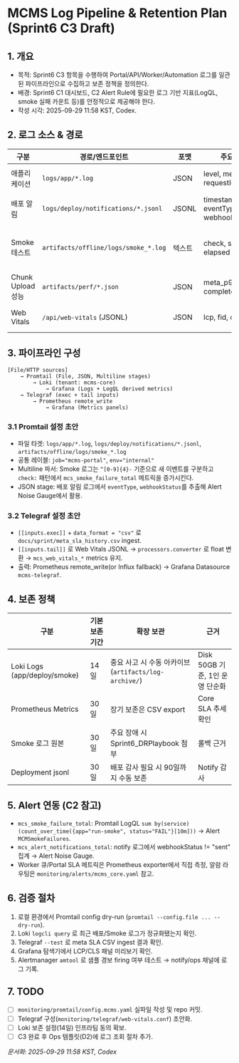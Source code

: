 # MCMS Log Pipeline & Retention Plan (Sprint6 C3 Draft)

## 1. 개요
- 목적: Sprint6 C3 항목을 수행하여 Portal/API/Worker/Automation 로그를 일관된 파이프라인으로 수집하고 보존 정책을 정의한다.
- 배경: Sprint6 C1 대시보드, C2 Alert Rule에 필요한 로그 기반 지표(LogQL, smoke 실패 카운트 등)를 안정적으로 제공해야 한다.
- 작성 시각: 2025-09-29 11:58 KST, Codex.

## 2. 로그 소스 & 경로
| 구분 | 경로/엔드포인트 | 포맷 | 주요 필드 | 소비처 |
|------|----------------|------|-----------|--------|
| 애플리케이션 | `logs/app/*.log` | JSON | level, message, requestId, route | Loki → Grafana Logs |
| 배포 알림 | `logs/deploy/notifications/*.jsonl` | JSONL | timestamp, eventType, webhookStatus | Loki → Deployment Status 패널 |
| Smoke 테스트 | `artifacts/offline/logs/smoke_*.log` | 텍스트 | check, status, elapsed | Loki multiline pipeline → Smoke Matrix |
| Chunk Upload 성능 | `artifacts/perf/*.json` | JSON | meta_p95_ms, complete_p95_ms | Telegraf exec → Prometheus |
| Web Vitals | `/api/web-vitals` (JSONL) | JSON | lcp, fid, cls | Telegraf tail → Prometheus |

## 3. 파이프라인 구성
```
[File/HTTP sources]
    → Promtail (File, JSON, Multiline stages)
        → Loki (tenant: mcms-core)
            → Grafana (Logs + LogQL derived metrics)
    → Telegraf (exec + tail inputs)
        → Prometheus remote_write
            → Grafana (Metrics panels)
```

### 3.1 Promtail 설정 초안
- 파일 타겟: `logs/app/*.log`, `logs/deploy/notifications/*.jsonl`, `artifacts/offline/logs/smoke_*.log`
- 공통 레이블: `job="mcms-portal"`, `env="internal"`
- Multiline 파서: Smoke 로그는 `^[0-9]{4}-` 기준으로 새 이벤트를 구분하고 `check:` 패턴에서 `mcs_smoke_failure_total` 메트릭을 증가시킨다.
- JSON stage: 배포 알림 로그에서 `eventType`, `webhookStatus`를 추출해 Alert Noise Gauge에서 활용.

### 3.2 Telegraf 설정 초안
- `[[inputs.exec]]` + `data_format = "csv"` 로 `docs/sprint/meta_sla_history.csv` ingest.
- `[[inputs.tail]]` 로 Web Vitals JSONL -> `processors.converter` 로 float 변환 → `mcs_web_vitals_*` metrics 유지.
- 출력: Prometheus remote_write(or Influx fallback) → Grafana Datasource `mcms-telegraf`.

## 4. 보존 정책
| 구분 | 기본 보존 기간 | 확장 보관 | 근거 |
|------|---------------|----------|------|
| Loki Logs (app/deploy/smoke) | 14일 | 중요 사고 시 수동 아카이브 (`artifacts/log-archive/`) | Disk 50GB 기준, 1인 운영 단순화 |
| Prometheus Metrics | 30일 | 장기 보존은 CSV export | Core SLA 추세 확인 |
| Smoke 로그 원본 | 30일 | 주요 장애 시 Sprint6_DRPlaybook 첨부 | 롤백 근거 |
| Deployment jsonl | 30일 | 배포 감사 필요 시 90일까지 수동 보존 | Notify 감사 |

## 5. Alert 연동 (C2 참고)
- `mcs_smoke_failure_total`: Promtail LogQL `sum by(service)(count_over_time({app="run-smoke", status="FAIL"}[10m]))` → Alert `MCMSmokeFailures`.
- `mcs_alert_notifications_total`: notify 로그에서 webhookStatus != "sent" 집계 → Alert Noise Gauge.
- Worker 큐/Portal SLA 메트릭은 Prometheus exporter에서 직접 측정, 알람 라우팅은 `monitoring/alerts/mcms_core.yaml` 참고.

## 6. 검증 절차
1. 로컬 환경에서 Promtail config dry-run (`promtail --config.file ... --dry-run`).
2. Loki `logcli query` 로 최근 배포/Smoke 로그가 정규화됐는지 확인.
3. Telegraf `--test` 로 meta SLA CSV ingest 결과 확인.
4. Grafana 탐색기에서 LCP/CLS 패널 미리보기 확인.
5. Alertmanager `amtool` 로 샘플 경보 firing 여부 테스트 → notify/ops 채널에 로그 기록.

## 7. TODO
- [ ] `monitoring/promtail/config.mcms.yaml` 실파일 작성 및 repo 커밋.
- [ ] Telegraf 구성(`monitoring/telegraf/web-vitals.conf`) 초안화.
- [ ] Loki 보존 설정(14일) 인프라팀 동의 확보.
- [ ] C3 완료 후 Ops 템플릿(D2)에 로그 조회 절차 추가.

*문서화: 2025-09-29 11:58 KST, Codex*
